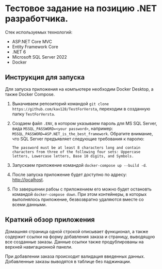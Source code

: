 ﻿# Тестовое задание на позицию .NET разработчика.

Стек используемых технологий:

- ASP.NET Core MVC
- Entity Framework Core
- .NET 6
- Microsoft SQL Server 2022
- Docker

## Инструкция для запуска

Для запуска приложения на компьютере необходим Docker Desktop, а также Docker Compose.
1. Выкачиваем репозиторий командой `git clone https://github.com/kav128/TestForVersta`, переходим в созданную папку `TestForVersta`.
2. Создаем файл `.ENV`, в котором указываем пароль для MS SQL Server, вида `MSSQL_PASSWORD=<your password>`, например: `MSSQL_PASSWORD=ASP.NET_is_the_best_framework`.
Обратите внимание, что SQL Server предъявляет следующие требования к паролю:
       
       The password must be at least 8 characters long and contain characters from three of the following four sets: Uppercase letters, Lowercase letters, Base 10 digits, and Symbols.
3. Запускаем приложение командой `docker-compose up --build -d`.
4. После запуска приложение будет доступно по адресу: [http://localhost](http://localhost).
5. По завершении рабоы с приложением его можно будет остановть командой `docker-compose down`. При этом контейнеры, в которых выполнялось приложение, безвозвратно удаляются вместе со всеми данными.

## Краткий обзор приложения

Домашняя страница одной строкой описывает функционал, а также содержит ссылки на форму добавления заказа и страницу, выводящую все созданные заказы.
Данные ссылки также продублированы на верхней навигационной панели.

При добавлении заказа происходит валидация введенных данных. Добавленные заказы выводятся в таблице без паджинации. 
